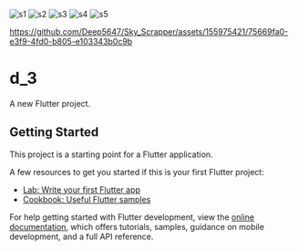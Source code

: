 ![s1](https://github.com/Deep5647/Sky_Scrapper/assets/155975421/0f99475e-5de9-4a8d-9393-e9e5dd61daec)
![s2](https://github.com/Deep5647/Sky_Scrapper/assets/155975421/e9fbbe58-954a-4270-ac25-584c51cbb44e)
![s3](https://github.com/Deep5647/Sky_Scrapper/assets/155975421/a3a1850e-532e-4602-924b-33e3f016c4a0)
![s4](https://github.com/Deep5647/Sky_Scrapper/assets/155975421/393b831e-28ab-424d-acfe-79ea74aeaeef)
![s5](https://github.com/Deep5647/Sky_Scrapper/assets/155975421/e3593c26-cec9-4bc3-b0ed-8dc89dfdb659)




https://github.com/Deep5647/Sky_Scrapper/assets/155975421/75669fa0-e3f9-4fd0-b805-e103343b0c9b

# d_3

A new Flutter project.

## Getting Started

This project is a starting point for a Flutter application.

A few resources to get you started if this is your first Flutter project:

- [Lab: Write your first Flutter app](https://docs.flutter.dev/get-started/codelab)
- [Cookbook: Useful Flutter samples](https://docs.flutter.dev/cookbook)

For help getting started with Flutter development, view the
[online documentation](https://docs.flutter.dev/), which offers tutorials,
samples, guidance on mobile development, and a full API reference.

